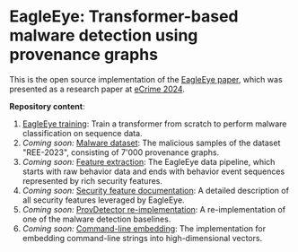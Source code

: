 # EagleEye: Transformer-based malware detection using provenance graphs

This is the open source implementation of the [EagleEye paper](https://arxiv.org/abs/2408.09217), which was presented as a research paper at [eCrime 2024](https://apwg.org/event/ecrime2024/).

**Repository content**:

1. [EagleEye training](./1-EagleEye-training): Train a transformer from scratch to perform malware classification on sequence data.
2. *Coming soon:* [Malware dataset](./2-Malware-dataset): The malicious samples of the dataset "REE-2023", consisting of 7'000 provenance graphs.
3. *Coming soon:* [Feature extraction](3-Feature-extraction): The EagleEye data pipeline, which starts with raw behavior data and ends with behavior event sequences represented by rich security features.
4. *Coming soon:* [Security feature documentation](4-Security-features): A detailed description of all security features leveraged by EagleEye.
5. *Coming soon:* [ProvDetector re-implementation](5-ProvDetector): A re-implementation of one of the malware detection baselines.
6. *Coming soon:* [Command-line embedding](6-Command-line-embedding): The implementation for embedding command-line strings into high-dimensional vectors.
